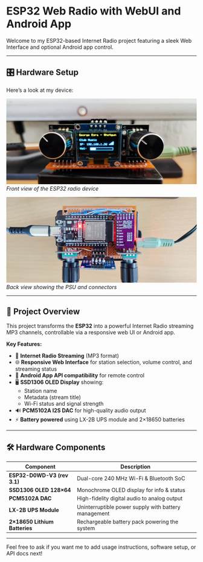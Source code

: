 # ESP32 Web Radio with WebUI and Android App

Welcome to my ESP32-based Internet Radio project featuring a sleek Web Interface and optional Android app control.

---

## 🎛️ Hardware Setup

Here’s a look at my device:

![ESP32 Radio Front](IMG_20250705_141803.jpg)  
*Front view of the ESP32 radio device*

![ESP32 Radio Back](IMG_20250705_141844.jpg)  
*Back view showing the PSU and connectors*

---

## 🚀 Project Overview

This project transforms the **ESP32** into a powerful Internet Radio streaming MP3 channels, controllable via a responsive web UI or Android app.

**Key Features:**

- 🎵 **Internet Radio Streaming** (MP3 format)  
- 🌐 **Responsive Web Interface** for station selection, volume control, and streaming status  
- 📲 **Android App API compatibility** for remote control  
- 🖥️ **SSD1306 OLED Display** showing:  
  - Station name  
  - Metadata (stream title)  
  - Wi-Fi status and signal strength  
- 🔊 **PCM5102A I2S DAC** for high-quality audio output  
- ⚡ **Battery powered** using LX-2B UPS module and 2×18650 batteries  

---

## 🛠️ Hardware Components

| Component                    | Description                                   |
|-----------------------------|-----------------------------------------------|
| **ESP32-D0WD-V3 (rev 3.1)** | Dual-core 240 MHz Wi-Fi & Bluetooth SoC       |
| **SSD1306 OLED 128×64**      | Monochrome OLED display for info & status     |
| **PCM5102A DAC**             | High-fidelity digital audio to analog output  |
| **LX-2B UPS Module**         | Uninterruptible power supply with battery management |
| **2×18650 Lithium Batteries**| Rechargeable battery pack powering the system|

---

Feel free to ask if you want me to add usage instructions, software setup, or API docs next!
